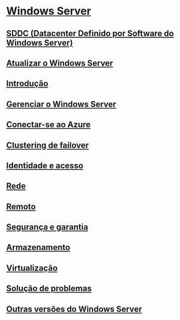 # [Windows Server](windows-server.md)
## [SDDC (Datacenter Definido por Software do Windows Server)](sddc.md)
## [Atualizar o Windows Server](upgrade/upgrade-overview.md)
## [Introdução](get-started/Server-Basics.md)
## [Gerenciar o Windows Server](administration/manage-windows-server.md)
## [Conectar-se ao Azure](azure-hybrid-services/index.md)
## [Clustering de failover](failover-clustering/failover-clustering-overview.md)
## [Identidade e acesso](identity/Identity-and-Access.md)
## [Rede](networking/Networking.md)
## [Remoto](remote/index.md)
## [Segurança e garantia](security/security-and-assurance.md)
## [Armazenamento](storage/storage.md)
## [Virtualização](virtualization/virtualization.md)
## [Solução de problemas](troubleshoot/windows-server-troubleshooting.md)
## [Outras versões do Windows Server](windows-server-versions.md)